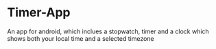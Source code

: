 # Timer-App
An app for android, which inclues a stopwatch, timer and a clock which shows both your local time and a selected timezone
